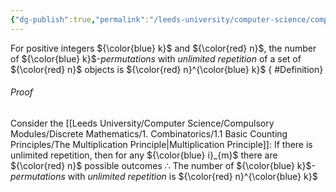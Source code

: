 ```yaml
---
{"dg-publish":true,"permalink":"/leeds-university/computer-science/compulsory-modules/discrete-mathematics/1-combinatorics/theorems/theorem-1-3/","tags":["Theorem"]}
---
```


For positive integers ${\color{blue} k}$ and ${\color{red} n}$, the number of ${\color{blue} k}$-*permutations* with *unlimited repetition* of a set of ${\color{red} n}$ objects is ${\color{red} n}^{\color{blue} k}$
{ #Definition}

###### *Proof*
Consider the [[Leeds University/Computer Science/Compulsory Modules/Discrete Mathematics/1. Combinatorics/1.1 Basic Counting Principles/The Multiplication Principle\|Multiplication Principle]]:
If there is unlimited repetition, then for any ${\color{blue} i}_{m}$ there are ${\color{red} n}$ possible outcomes
$\therefore$ The number of ${\color{blue} k}$-*permutations* with *unlimited repetition* is ${\color{red} n}^{\color{blue} k}$
